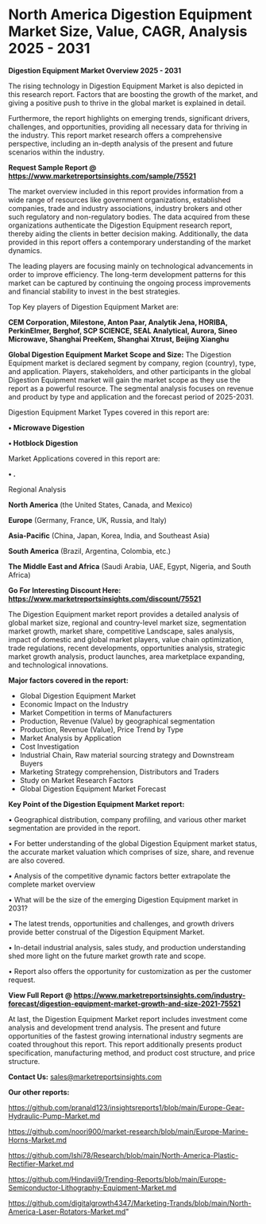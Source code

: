 # North America Digestion Equipment Market Size, Value, CAGR, Analysis 2025 - 2031

<Strong> Digestion Equipment Market Overview 2025 - 2031</strong>

The rising technology in Digestion Equipment Market is also depicted in this research report. Factors that are boosting the growth of the market, and giving a positive push to thrive in the global market is explained in detail.

Furthermore, the report highlights on emerging trends, significant drivers, challenges, and opportunities, providing all necessary data for thriving in the industry. This report market research offers a comprehensive perspective, including an in-depth analysis of the present and future scenarios within the industry.

<strong>Request Sample Report @ <a href=https://www.marketreportsinsights.com/sample/75521>https://www.marketreportsinsights.com/sample/75521</a></strong>

The market overview included in this report provides information from a wide range of resources like government organizations, established companies, trade and industry associations, industry brokers and other such regulatory and non-regulatory bodies. The data acquired from these organizations authenticate the Digestion Equipment research report, thereby aiding the clients in better decision making. Additionally, the data provided in this report offers a contemporary understanding of the market dynamics.

The leading players are focusing mainly on technological advancements in order to improve efficiency. The long-term development patterns for this market can be captured by continuing the ongoing process improvements and financial stability to invest in the best strategies.

Top Key players of Digestion Equipment Market are:

<strong>CEM Corporation, Milestone, Anton Paar, Analytik Jena, HORIBA, PerkinElmer, Berghof, SCP SCIENCE, SEAL Analytical, Aurora, Sineo Microwave, Shanghai PreeKem, Shanghai Xtrust, Beijing Xianghu</strong>

<strong><b>Global Digestion Equipment Market Scope and Size:</b></strong>
The Digestion Equipment market is declared segment by company, region (country), type, and application. Players, stakeholders, and other participants in the global Digestion Equipment market will gain the market scope as they use the report as a powerful resource. The segmental analysis focuses on revenue and product by type and application and the forecast period of 2025-2031.

Digestion Equipment Market Types covered in this report are:

<strong>• Microwave Digestion

• Hotblock Digestion</strong>

Market Applications covered in this report are:

<strong>• .</strong> 

Regional Analysis

<strong>North America</strong> (the United States, Canada, and Mexico)

<strong>Europe</strong> (Germany, France, UK, Russia, and Italy)

<strong>Asia-Pacific</strong> (China, Japan, Korea, India, and Southeast Asia)

<strong>South America</strong> (Brazil, Argentina, Colombia, etc.)

<strong>The Middle East and Africa</strong> (Saudi Arabia, UAE, Egypt, Nigeria, and South Africa)

<strong>Go For Interesting Discount Here: <a href=https://www.marketreportsinsights.com/discount/75521>https://www.marketreportsinsights.com/discount/75521</a></strong>

The Digestion Equipment market report provides a detailed analysis of global market size, regional and country-level market size, segmentation market growth, market share, competitive Landscape, sales analysis, impact of domestic and global market players, value chain optimization, trade regulations, recent developments, opportunities analysis, strategic market growth analysis, product launches, area marketplace expanding, and technological innovations.

<strong><b>Major factors covered in the report:</b></strong>
<ul>
  <li>Global Digestion Equipment Market </li>
  <li>Economic Impact on the Industry</li>
  <li>Market Competition in terms of Manufacturers</li>
  <li>Production, Revenue (Value) by geographical segmentation</li>
  <li>Production, Revenue (Value), Price Trend by Type</li>
  <li>Market Analysis by Application</li>
  <li>Cost Investigation</li>
  <li>Industrial Chain, Raw material sourcing strategy and Downstream Buyers</li>
  <li>Marketing Strategy comprehension, Distributors and Traders</li>
  <li>Study on Market Research Factors</li>
  <li>Global Digestion Equipment Market Forecast</li>
</ul>

<strong><b>Key Point of the Digestion Equipment Market report:</b></strong>

• Geographical distribution, company profiling, and various other market segmentation are provided in the report.

• For better understanding of the global Digestion Equipment market status, the accurate market valuation which comprises of size, share, and revenue are also covered.

• Analysis of the competitive dynamic factors better extrapolate the complete market overview

• What will be the size of the emerging Digestion Equipment market in 2031?

• The latest trends, opportunities and challenges, and growth drivers provide better construal of the Digestion Equipment Market.

• In-detail industrial analysis, sales study, and production understanding shed more light on the future market growth rate and scope.

• Report also offers the opportunity for customization as per the customer request.

<strong><b>View Full Report @ <a href=https://www.marketreportsinsights.com/industry-forecast/digestion-equipment-market-growth-and-size-2021-75521>https://www.marketreportsinsights.com/industry-forecast/digestion-equipment-market-growth-and-size-2021-75521</a></b></strong>


At last, the Digestion Equipment Market report includes investment come analysis and development trend analysis. The present and future opportunities of the fastest growing international industry segments are coated throughout this report. This report additionally presents product specification, manufacturing method, and product cost structure, and price structure.

<strong>Contact Us:</strong>
sales@marketreportsinsights.com

<strong>Our other reports:</strong>

<a href=https://github.com/pranald123/insightsreports1/blob/main/Europe-Gear-Hydraulic-Pump-Market.md>https://github.com/pranald123/insightsreports1/blob/main/Europe-Gear-Hydraulic-Pump-Market.md</a>

<a href=https://github.com/noori900/market-research/blob/main/Europe-Marine-Horns-Market.md>https://github.com/noori900/market-research/blob/main/Europe-Marine-Horns-Market.md</a>

<a href=https://github.com/Ishi78/Research/blob/main/North-America-Plastic-Rectifier-Market.md>https://github.com/Ishi78/Research/blob/main/North-America-Plastic-Rectifier-Market.md</a>

<a href=https://github.com/Hindavii9/Trending-Reports/blob/main/Europe-Semiconductor-Lithography-Equipment-Market.md>https://github.com/Hindavii9/Trending-Reports/blob/main/Europe-Semiconductor-Lithography-Equipment-Market.md</a>

<a href=https://github.com/digitalgrowth4347/Marketing-Trands/blob/main/North-America-Laser-Rotators-Market.md>https://github.com/digitalgrowth4347/Marketing-Trands/blob/main/North-America-Laser-Rotators-Market.md</a>"
